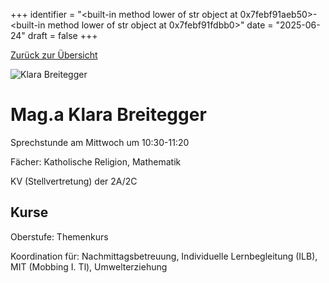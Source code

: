
+++
identifier = "<built-in method lower of str object at 0x7febf91aeb50>-<built-in method lower of str object at 0x7febf91fdbb0>"
date = "2025-06-24"
draft = false
+++

 [Zurück zur Übersicht](/schule/lehrpersonal/)

<div class="row">
<div class="column">
<img src="/images/personal/Breitegger.jpg" alt="Klara Breitegger"> 
</div>
<div class="column">

# Mag.a Klara Breitegger 

Sprechstunde am Mittwoch um 10:30-11:20

Fächer: Katholische Religion,  Mathematik



KV (Stellvertretung) der 2A/2C

## Kurse



Oberstufe: Themenkurs

Koordination für: Nachmittagsbetreuung, Individuelle Lernbegleitung (ILB), MIT (Mobbing I. Tl), Umwelterziehung

</div>
</div> 

